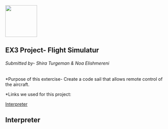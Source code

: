  <img src="https://upload.wikimedia.org/wikipedia/commons/3/34/FlightGear_Logo.svg" width="100" height="100">

##                                                 EX3 Project- Flight Simulatur 

###### Submitted by- Shira Turgeman & Noa Elishmereni

*Purpose of this extercise-
Create a code sail that allows remote control of the aircraft.

*Links we used for this project:

‫‪[Interpreter](#Interpreter)






## Interpreter
